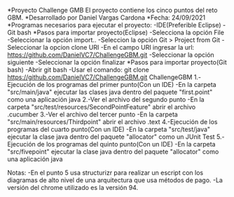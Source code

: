 *Proyecto Challenge GMB
El proyecto contiene los cinco puntos del reto GBM.
*Desarrollado por Daniel Vargas Cardona
*Fecha: 24/09/2021
*Programas necesarios para ejecutar el proyecto: 
  -IDE(Preferible Eclipse)
  -Git bash
 *Pasos para importar proyecto(Eclipse)
  -Selecciona la opción File
  -Seleccionar la opción import..
  -Seleccion la opción Git > Project from Git
  -Seleccionar la opcion clone URI
  -En el campo URI ingresar la url: https://github.com/DanielVC7/ChallengeGBM.git
  -Seleccionar la opción siguiente
  -Seleccionar la opción finalizar
 *Pasos para importar proyecto(Git bash)
  -Abrir git bash
  -Usar el comando: git clone https://github.com/DanielVC7/ChallengeGBM.git ChallengeGBM
1.-Ejecución de los programas del primer punto(Con un IDE)
 -En la carpeta "src/main/java" ejecutar las clases java dentro del paquete "first.point" como una aplicación java
2.-Ver el archivo del segundo punto
 -En la carpeta "src/test/resources/SecondPointFeature" abrir el archivo .cucumber
3.-Ver el archivo del tercer punto
 -En la carpeta "src/main/resources/Thirdpoint" abrir el archivo .text
4.-Ejecución de los programas del cuarto punto(Con un IDE)
 -En la carpeta "src/test/java" ejecutar la clase java dentro del paquete "allocator" como un JUnit Test
5.-Ejecución de los programas del quinto punto(Con un IDE)
 -En la carpeta "src/fivepoint" ejecutar la clase java dentro del paquete "allocator" como una aplicación java
 
 Notas:
  -En el punto 5 usa structurizr para realizar un escript con los diagramas de alto nivel de una arquitectura que usa métodos de pago.
  -La versión del chrome utilizado es la versión 94.

